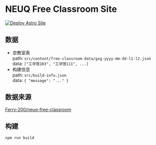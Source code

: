 # NEUQ Free Classroom Site

[![Deploy Astro Site](https://github.com/Ferry-200/neuq-free-classroom-site/actions/workflows/deploy.yml/badge.svg)](https://github.com/Ferry-200/neuq-free-classroom-site/actions/workflows/deploy.yml)

## 数据

- 空教室表  
  path: `src/content/free-classroom-data/gxg-yyyy-mm-dd-l1-l2.json`  
  data: `["工学馆103", "工学馆111", ...]`
- 构建信息  
  path: `src/build-info.json`  
  data: `{ "message": "..." }`

## 数据来源

[Ferry-200/neuq-free-classroom](https://github.com/Ferry-200/neuq-free-classroom)

## 构建

`npm run build`
